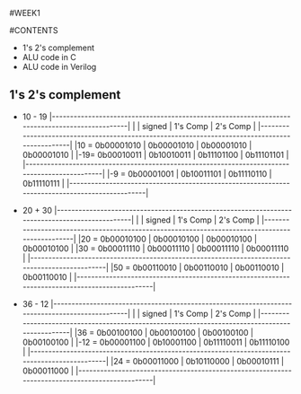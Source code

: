 #WEEK1

#CONTENTS
* 1's 2's complement 
* ALU code in C
* ALU code in Verilog

## 1's 2's complement

* 10 - 19
|-----------------------------------------------------------------------------------------------|
|			|	signed		|	1's Comp	|	2's Comp	|
|-----------------------------------------------------------------------------------------------|
|10 = 0b00001010 	|	0b00001010	|	0b00001010	|	0b00001010	|
|-19= 0b00010011	|	0b10010011	|	0b11101100	|	0b11101101	|
|-----------------------------------------------------------------------------------------------|
|-9 = 0b00001001	|	0b10011101	|	0b11110110	|	0b11110111	|
|-----------------------------------------------------------------------------------------------|

* 20 + 30
|-----------------------------------------------------------------------------------------------|
|			|	signed		|	1's Comp	|	2's Comp	|
|-----------------------------------------------------------------------------------------------|
|20 = 0b00010100	|	0b00010100	|	0b00010100	|	0b00010100	|
|30 = 0b00011110	|	0b00011110	|	0b00011110	|	0b00011110	|
|-----------------------------------------------------------------------------------------------|
|50 = 0b00110010	|	0b00110010	|	0b00110010	|	0b00110010	|
|-----------------------------------------------------------------------------------------------|

* 36 - 12
|-----------------------------------------------------------------------------------------------|
|			|	signed		|	1's Comp	|	2's Comp	|
|-----------------------------------------------------------------------------------------------|
|36 = 0b00100100	|	0b00100100	|	0b00100100	|	0b00100100	|
|-12 = 0b00001100	|	0b10001100	|	0b11110011	|	0b11110100	|
|-----------------------------------------------------------------------------------------------|
|24 = 0b00011000	|	0b10110000	|	0b00010111	|	0b00011000	|
|-----------------------------------------------------------------------------------------------|


 
